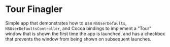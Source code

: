 Tour Finagler
=====================

Simple app that demonstrates how to use `NSUserDefaults`, `NSUserDefaultsController`, and Cocoa bindings to implement a "Tour" window that is shown the first time the app is launched, and has a checkbox that prevents the window from being shown on subsequent launches.


